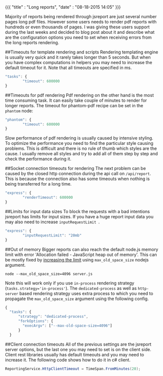 {{{
    "title"    : "Long reports",
    "date"     : "08-18-2015 14:05"
}}}

Majority of reports being rendered through jsreport are just several number pages long pdf files. However some users needs to render pdf reports with hundreds or even thousands of pages. I was giving these users support during the last weeks and decided to blog post about it and describe what are the configuration options you need to set when receiving errors from the long reports rendering.

##Timeouts for template rendering and scripts
Rendering templating engine is usually very quick and it rarely takes longer than 5 seconds.  But when you have complex computations in helpers you may need to increase the default timeout for it. Note that all timeouts are specified in ms.

```js
"tasks": {
        "timeout": 600000
}
```

##Timeouts for pdf rendering
Pdf rendering on the other hand is the most time consuming task. It can easily take couple of minutes to render for longer reports. The timeout for phantom-pdf recipe can be set in the `phantom` node:
```js
"phantom": {
        "timeout": 600000
}
```

Slow performance of pdf rendering is usually caused by intensive styling. To optimize the performance you need to find the particular style causing problems. This is difficult and there is no rule of thumb which styles are the cause.  I usually remove all styles and try to add all of them step by step and check the performance during it.

##Socket connection timeouts for rendering
The next problem can be caused by the closed http connection during the api call on `/api/report`. This is because the connection also has some timeouts when nothing is being transferred for a long time. 
 
```js
"express": {
        "renderTimeout": 600000
}
```

##Limits for input data sizes
To block the requests with a bad intentions jsreport has limits for input sizes. If you have a huge report input data you may also need to increase `inputRequestLimit `.
```js
"express": {
        "inputRequestLimit": "20mb"
}
```

##Out of memory
Bigger reports can also reach the default node.js memory limit with error 'Allocation failed - JavaScript heap out of memory'.  This can be mostly fixed by [increasing the limit](http://prestonparry.com/articles/IncreaseNodeJSMemorySize/) using `max_old_space_size` nodejs argument.

```
node --max_old_space_size=4096 server.js
```

Note this will work only if you use `in-process` rendering strategy (`tasks.strategy='in-process'`). The `dedicated-process` as well as `http-server` based rendering strategy uses extra process to which you need to propagate the `max_old_space_size` argument using the following config.

```js
{
  "tasks": {
	  "strategy": "dedicated-process",
	  "forkOptions": {
	    "execArgv": ["--max-old-space-size=4096"]
	  }
  }
```


##Client connection timeouts
All of the previous settings are the jsreport server options, but the last one you may need to set is on the client side. Client rest libraries usually has default timeouts and you may need to increase it. The following code shows how to do it in c# client.

```csharp
ReportingService.HttpClientTimeout = TimeSpan.FromMinutes(20);
```